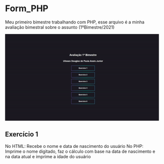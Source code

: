 # Form_PHP
Meu primeiro bimestre trabalhando com PHP, esse arquivo é a minha avaliação bimestral sobre o assunto (1ºBimestre/2021) 
<p align="center">
<img src="assets/index.gif">
<p>
  
## Exercício 1
No HTML: Recebe o nome e data de nascimento do usuário
No PHP: Imprime o nome digitado, faz o cálculo com base na data de nascimento e na data atual e imprime a idade do usuário
